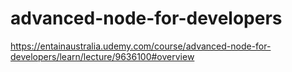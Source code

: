 # advanced-node-for-developers
https://entainaustralia.udemy.com/course/advanced-node-for-developers/learn/lecture/9636100#overview

